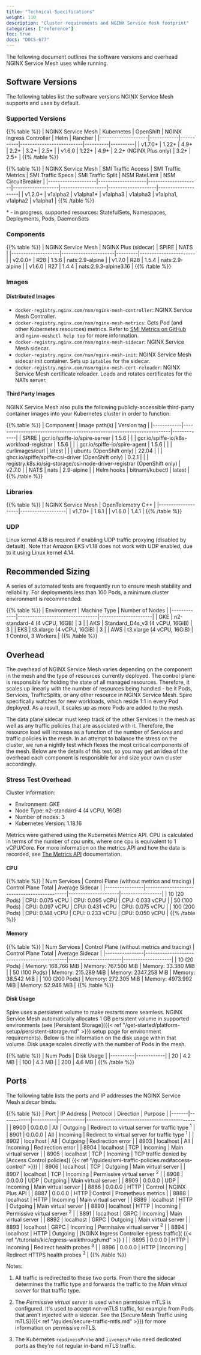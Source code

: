 ```yaml
---
title: "Technical Specifications"
weight: 110
description: "Cluster requirements and NGINX Service Mesh footprint"
categories: ["reference"]
toc: true
docs: "DOCS-677"
---
```


The following document outlines the software versions and overhead NGINX Service Mesh uses while running.

## Software Versions

The following tables list the software versions NGINX Service Mesh supports and uses by default.

### Supported Versions

{{% table %}}
| NGINX Service Mesh | Kubernetes | OpenShift | NGINX Ingress Controller | Helm     | Rancher  |
|--------------------|------------|-----------|--------------------------|----------|----------|
| v1.7.0+            | 1.22+      | 4.9+      | 2.2+                     | 3.2+     | 2.5+     |
| v1.6.0             | 1.22+      | 4.9+      | 2.2+ (NGINX Plus only)   | 3.2+     | 2.5+     |
{{% /table %}}

{{% table %}}
| NGINX Service Mesh | SMI Traffic Access | SMI Traffic Metrics | SMI Traffic Specs | SMI Traffic Split | NSM RateLimit      | NSM CircuitBreaker |
|--------------------|--------------------|---------------------|-------------------|-------------------|--------------------|--------------------|
| v1.2.0+            | v1alpha2           | v1alpha1\*          | v1alpha3          | v1alpha3          | v1alpha1, v1alpha2 | v1alpha1           |
{{% /table %}}

\* - in progress, supported resources: StatefulSets, Namespaces, Deployments, Pods, DaemonSets

### Components
{{% table %}}
| NGINX Service Mesh | NGINX Plus (sidecar) | SPIRE   | NATS                  |
|--------------------|----------------------|---------|-----------------------|
| v2.0.0+            | R28                  | 1.5.6   | nats:2.9-alpine       |
| v1.7.0             | R28                  | 1.5.4   | nats:2.9-alpine       |
| v1.6.0             | R27                  | 1.4.4   | nats:2.9.3-alpine3.16 |
{{% /table %}}

### Images
#### Distributed Images

- `docker-registry.nginx.com/nsm/nginx-mesh-controller`: NGINX Service Mesh Controller.
- `docker-registry.nginx.com/nsm/nginx-mesh-metrics`: Gets Pod (and other Kubernetes resources) metrics. Refer to [SMI Metrics on GitHub](https://github.com/servicemeshinterface/smi-metrics) and `nginx-meshctl help top` for more information.
- `docker-registry.nginx.com/nsm/nginx-mesh-sidecar`: NGINX Service Mesh sidecar.
- `docker-registry.nginx.com/nsm/nginx-mesh-init`: NGINX Service Mesh sidecar init container. Sets up `iptables` for the sidecar.
- `docker-registry.nginx.com/nsm/nginx-mesh-cert-reloader`: NGINX Service Mesh certificate reloader. Loads and rotates certificates for the NATs server.

#### Third Party Images
NGINX Service Mesh also pulls the following publicly-accessible third-party container images into your Kubernetes cluster in order to function:

{{% table %}}
| Component  | Image path(s)                                                          | Version tag |
|------------|------------------------------------------------------------------------|-------------|
| SPIRE      | gcr.io/spiffe-io/spire-server                                          | 1.5.6       |
|            | gcr.io/spiffe-io/k8s-workload-registrar                                | 1.5.6       |
|            | gcr.io/spiffe-io/spire-agent                                           | 1.5.6       |
|            | curlimages/curl                                                        | latest      |
|            | ubuntu (OpenShift only)                                                | 22.04       |
|            | ghcr.io/spiffe/spiffe-csi-driver (OpenShift only)                      | 0.2.1       |
|            | registry.k8s.io/sig-storage/csi-node-driver-registrar (OpenShift only) | v2.7.0      |
| NATS       | nats                                                                   | 2.9-alpine  |
| Helm hooks | bitnami/kubectl                                                        | latest      |
{{% /table %}}

### Libraries
{{% table %}}
| NGINX Service Mesh | OpenTelemetry C++ |
|--------------------|-------------------|
| v1.7.0+            | 1.8.1             |
| v1.6.0             | 1.4.1             |
{{% /table %}}

### UDP
Linux kernel 4.18 is required if enabling UDP traffic proxying (disabled by default). Note that Amazon EKS v1.18 does not work with UDP enabled, due to it using Linux kernel 4.14.

## Recommended Sizing

A series of automated tests are frequently run to ensure mesh stability and reliability. For deployments less than 100 Pods, a minimum cluster environment is recommended:

{{% table %}}
| Environment | Machine Type                    | Number of Nodes      |
|-------------|---------------------------------|----------------------|
| GKE         | n2-standard-4 (4 vCPU, 16GB)    | 3                    |
| AKS         | Standard_D4s_v3 (4 vCPU, 16GiB) | 3                    |
| EKS         | t3.xlarge (4 vCPU, 16GiB)       | 3                    |
| AWS         | t3.xlarge (4 vCPU, 16GiB)       | 1 Control, 3 Workers |
{{% /table %}}

## Overhead

The overhead of NGINX Service Mesh varies depending on the component in the mesh and the type of resources currently deployed. The control plane is responsible for holding the state of all managed resources. Therefore, it scales up linearly with the number of resources being handled - be it Pods, Services, TrafficSplits, or any other resource in NGINX Service Mesh. Spire specifically watches for new workloads, which reside 1:1 in every Pod deployed. As a result, it scales up as more Pods are added to the mesh.

The data plane sidecar must keep track of the other Services in the mesh as well as any traffic policies that are associated with it. Therefore, the resource load will increase as a function of the number of Services and traffic policies in the mesh. In an attempt to balance the stress on the cluster, we run a nightly test which flexes the most critical components of the mesh. Below are the details of this test, so you may get an idea of the overhead each component is responsible for and size your own cluster accordingly.

### Stress Test Overhead

Cluster Information:

- Environment: GKE
- Node Type: n2-standard-4 (4 vCPU, 16GB)
- Number of nodes: 3
- Kubernetes Version: 1.18.16

Metrics were gathered using the Kubernetes Metrics API. CPU is calculated in terms of the number of *cpu* units, where one cpu is equivalent to 1 vCPU/Core. For more information on the metrics API and how the data is recorded, see [The Metrics API](https://kubernetes.io/docs/tasks/debug-application-cluster/resource-metrics-pipeline/#the-metrics-api) documentation.

#### CPU

{{% table %}}
| Num Services   | Control Plane (without metrics and tracing) | Control Plane Total | Average Sidecar |
|----------------|---------------------------------------------|---------------------|-----------------|
| 10 (20 Pods)   | CPU: 0.075 vCPU                             | CPU: 0.095 vCPU     | CPU: 0.033 vCPU |
| 50 (100 Pods)  | CPU: 0.097 vCPU                             | CPU: 0.431 vCPU     | CPU: 0.075 vCPU |
| 100 (200 Pods) | CPU: 0.148 vCPU                             | CPU: 0.233 vCPU     | CPU: 0.050 vCPU |
{{% /table %}}

#### Memory

{{% table %}}
| Num Services   | Control Plane (without metrics and tracing) | Control Plane Total  | Average Sidecar    |
|----------------|---------------------------------------------|----------------------|--------------------|
| 10 (20 Pods)   | Memory: 168.766 MiB                         | Memory: 767.500 MiB  | Memory: 33.380 MiB |
| 50 (100 Pods)  | Memory: 215.289 MiB                         | Memory: 2347.258 MiB | Memory: 38.542 MiB |
| 100 (200 Pods) | Memory: 272.305 MiB                         | Memory: 4973.992 MiB | Memory: 52.946 MiB |
{{% /table %}}

#### Disk Usage

Spire uses a persistent volume to make restarts more seamless. NGINX Service Mesh automatically allocates 1 GB persistent volume in supported environments (see [Persistent Storage]({{< ref "/get-started/platform-setup/persistent-storage.md" >}}) setup page for environment requirements). Below is the information on the disk usage within that volume. Disk usage scales directly with the number of Pods in the mesh.

{{% table %}}
| Num Pods | Disk Usage |
|----------|------------|
| 20       | 4.2 MB     |
| 100      | 4.3 MB     |
| 200      | 4.6 MB     |
{{% /table %}}

## Ports

The following table lists the ports and IP addresses the NGINX Service Mesh sidecar binds.

{{% table %}}
| Port  | IP Address | Protocol | Direction | Purpose                                     |
|-------|------------|----------|-----------|---------------------------------------------|
| 8900  | 0.0.0.0    | All      | Outgoing  | Redirect to virtual server for traffic type <sup>1</sup> |
| 8901  | 0.0.0.0    | All      | Incoming  | Redirect to virtual server for traffic type <sup>1</sup> |
| 8902  | localhost  | All      | Outgoing  | Redirection error                           |
| 8903  | localhost  | All      | Incoming  | Redirection error                           |
| 8904  | localhost  | TCP      | Incoming  | Main virtual server                         |
| 8905  | localhost  | TCP      | Incoming  | TCP traffic denied by [Access Control policies]( {{< ref "/guides/smi-traffic-policies.md#access-control" >}}) |
| 8906  | localhost  | TCP      | Outgoing  | Main virtual server                         |
| 8907  | localhost  | TCP      | Incoming  | Permissive virtual server <sup>2</sup>      |
| 8908  | 0.0.0.0    | UDP      | Outgoing  | Main virtual server                         |
| 8909  | 0.0.0.0    | UDP      | Incoming  | Main virtual server                         |
| 8886  | 0.0.0.0    | HTTP     | Control   | NGINX Plus API                              |
| 8887  | 0.0.0.0    | HTTP     | Control   | Prometheus metrics                          |
| 8888  | localhost  | HTTP     | Incoming  | Main virtual server                         |
| 8889  | localhost  | HTTP     | Outgoing  | Main virtual server                         |
| 8890  | localhost  | HTTP     | Incoming  | Permissive virtual server <sup>2</sup>      |
| 8891  | localhost  | GRPC     | Incoming  | Main virtual server                         |
| 8892  | localhost  | GRPC     | Outgoing  | Main virtual server                         |
| 8893  | localhost  | GRPC     | Incoming  | Permissive virtual server <sup>2</sup>      |
| 8894  | localhost  | HTTP     | Outgoing  | [NGINX Ingress Controller egress traffic]( {{< ref "/tutorials/kic/egress-walkthrough.md" >}} )      |
| 8895  | 0.0.0.0    | HTTP     | Incoming  | Redirect health probes <sup>3</sup>         |
| 8896  | 0.0.0.0    | HTTP     | Incoming  | Redirect HTTPS health probes <sup>3</sup>   |
{{% /table %}}

Notes:

1. All traffic is redirected to these two ports. From there the sidecar determines the traffic type and forwards the traffic to the *Main virtual server* for that traffic type.

2. The *Permissive virtual server* is used when permissive mTLS is configured. It's used to accept non-mTLS traffic, for example from Pods that aren't injected with a sidecar. See the [Secure Mesh Traffic using mTLS]({{< ref "/guides/secure-traffic-mtls.md" >}}) for more information on permissive mTLS.

3. The Kubernetes `readinessProbe` and `livenessProbe` need dedicated ports as they're not regular in-band mTLS traffic.
